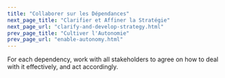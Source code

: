 ```yaml
---
title: "Collaborer sur les Dépendances"
next_page_title: "Clarifier et Affiner la Stratégie"
next_page_url: "clarify-and-develop-strategy.html"
prev_page_title: "Cultiver l'Autonomie"
prev_page_url: "enable-autonomy.html"
---
```



<div class="card summary"><div class="card-body">For each dependency, work with all stakeholders to agree on how to deal with it effectively, and act accordingly.
</div></div>
